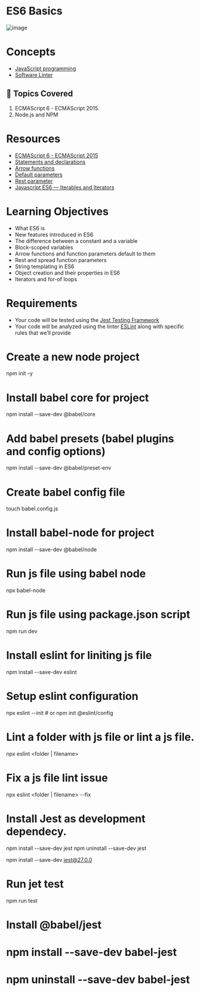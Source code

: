 # ES6 Basics

![image](https://github.com/RichardMiruka/alx-backend-javascript/assets/105627752/f13ce110-a3e4-496e-9bc8-98a0845710d5)

# Concepts
* [JavaScript programming](https://intranet.alxswe.com/concepts/852)
* [Software Linter](https://intranet.alxswe.com/concepts/542)

## :book:  Topics Covered
1. ECMAScript 6 - ECMAScript 2015.
2. Node.js and NPM

# Resources 
* [ECMAScript 6 - ECMAScript 2015](https://intranet.alxswe.com/rltoken/NW1dFLFExQ12_hD8yvkV3A)
* [Statements and declarations](https://intranet.alxswe.com/rltoken/sroRUsUvOZV28V99MHDenw)
* [Arrow functions](https://intranet.alxswe.com/rltoken/N2WLylppCtkkX3YFFtyUHw)
* [Default parameters](https://intranet.alxswe.com/rltoken/kbw9gMO6sdeOKAY23SYVgA)
* [Rest parameter](https://intranet.alxswe.com/rltoken/erZfCvacuGVk9z1CQlJvYQ)
* [Javascript ES6 — Iterables and Iterators](https://intranet.alxswe.com/rltoken/kdF078LS2vjT-_PickEr7Q)

# Learning Objectives
* What ES6 is
* New features introduced in ES6
* The difference between a constant and a variable
* Block-scoped variables
* Arrow functions and function parameters default to them
* Rest and spread function parameters
* String templating in ES6
* Object creation and their properties in ES6
* Iterators and for-of loops

# Requirements 
* Your code will be tested using the [Jest Testing Framework](https://intranet.alxswe.com/rltoken/ECZpKsJ3fm1qRA7lDyhd_Q)
* Your code will be analyzed using the linter [ESLint](https://intranet.alxswe.com/rltoken/Ttd9w5jERwTErJW3DDbVoQ) along with specific rules that we’ll provide

# Create a new node project
npm init -y

# Install babel core for project
npm install --save-dev @babel/core

# Add babel presets (babel plugins and config options)
npm install --save-dev @babel/preset-env

# Create babel config file
touch babel.config.js

# Install babel-node for project
npm install --save-dev @babel/node

# Run js file using babel node
npx babel-node <js filename>

# Run js file using package.json script
npm run dev <filename>

# Install eslint for liniting js file
npm install --save-dev eslint

# Setup eslint configuration
npx eslint --init # or
npm init @eslint/config

# Lint a folder with js file or lint a js file.
npx eslint <folder | filename>

# Fix a js file lint issue
npx eslint <folder | filename> --fix

# Install Jest as development dependecy.
npm install --save-dev jest
npm uninstall --save-dev jest

npm install --save-dev jest@27.0.0

# Run jet test
npm run test

# Install @babel/jest
# npm install --save-dev babel-jest
# npm uninstall --save-dev babel-jest
